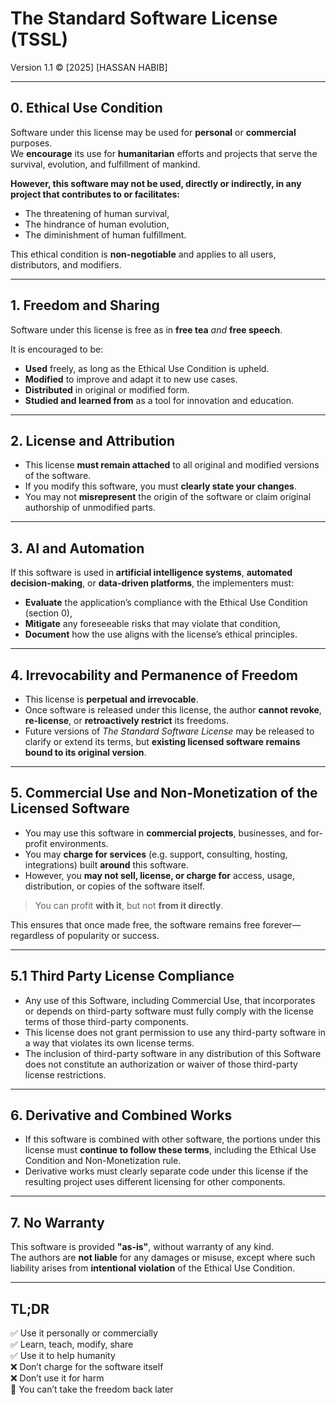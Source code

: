 # The Standard Software License (TSSL)
Version 1.1
© [2025] [HASSAN HABIB]  

---

## 0. Ethical Use Condition

Software under this license may be used for **personal** or **commercial** purposes.  
We **encourage** its use for **humanitarian** efforts and projects that serve the survival, evolution, and fulfillment of mankind.

**However, this software may not be used, directly or indirectly, in any project that contributes to or facilitates:**

- The threatening of human survival,  
- The hindrance of human evolution,  
- The diminishment of human fulfillment.

This ethical condition is **non-negotiable** and applies to all users, distributors, and modifiers.

---

## 1. Freedom and Sharing

Software under this license is free as in **free tea** *and* **free speech**.

It is encouraged to be:

- **Used** freely, as long as the Ethical Use Condition is upheld.  
- **Modified** to improve and adapt it to new use cases.  
- **Distributed** in original or modified form.  
- **Studied and learned from** as a tool for innovation and education.

---

## 2. License and Attribution

- This license **must remain attached** to all original and modified versions of the software.  
- If you modify this software, you must **clearly state your changes**.  
- You may not **misrepresent** the origin of the software or claim original authorship of unmodified parts.

---

## 3. AI and Automation

If this software is used in **artificial intelligence systems**, **automated decision-making**, or **data-driven platforms**, the implementers must:

- **Evaluate** the application’s compliance with the Ethical Use Condition (section 0),  
- **Mitigate** any foreseeable risks that may violate that condition,  
- **Document** how the use aligns with the license’s ethical principles.

---

## 4. Irrevocability and Permanence of Freedom

- This license is **perpetual and irrevocable**.  
- Once software is released under this license, the author **cannot revoke**, **re-license**, or **retroactively restrict** its freedoms.  
- Future versions of *The Standard Software License* may be released to clarify or extend its terms, but **existing licensed software remains bound to its original version**.

---

## 5. Commercial Use and Non-Monetization of the Licensed Software

- You may use this software in **commercial projects**, businesses, and for-profit environments.  
- You may **charge for services** (e.g. support, consulting, hosting, integrations) built **around** this software.  
- However, you **may not sell, license, or charge for** access, usage, distribution, or copies of the software itself.

> You can profit **with it**, but not **from it directly**.

This ensures that once made free, the software remains free forever—regardless of popularity or success.

---

## 5.1 Third Party License Compliance

- Any use of this Software, including Commercial Use, that incorporates or depends on third-party software must fully comply with the license terms of those third-party components.
- This license does not grant permission to use any third-party software in a way that violates its own license terms.
- The inclusion of third-party software in any distribution of this Software does not constitute an authorization or waiver of those third-party license restrictions.

---

## 6. Derivative and Combined Works

- If this software is combined with other software, the portions under this license must **continue to follow these terms**, including the Ethical Use Condition and Non-Monetization rule.  
- Derivative works must clearly separate code under this license if the resulting project uses different licensing for other components.

---

## 7. No Warranty

This software is provided **"as-is"**, without warranty of any kind.  
The authors are **not liable** for any damages or misuse, except where such liability arises from **intentional violation** of the Ethical Use Condition.

---

## TL;DR

✅ Use it personally or commercially  
✅ Learn, teach, modify, share  
✅ Use it to help humanity  
❌ Don’t charge for the software itself  
❌ Don’t use it for harm  
🚫 You can’t take the freedom back later
